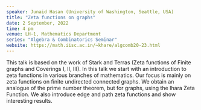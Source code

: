 ```yaml
---
speaker: Junaid Hasan (University of Washington, Seattle, USA)
title: "Zeta functions on graphs"
date: 2 September, 2022
time: 4 pm
venue: LH-1, Mathematics Department
series: "Algebra & Combinatorics Seminar"
website: https://math.iisc.ac.in/~khare/algcomb20-23.html
---
```


This talk is based on the work of Stark and Terras (Zeta functions of Finite graphs and
Coverings I, II, III). In this talk we start with an introduction to zeta functions in
various branches of mathematics. Our focus is mainly on zeta functions on finite undirected
connected graphs. We obtain an analogue of the prime number theorem, but for graphs, using
the Ihara Zeta Function. We also introduce edge and path zeta functions and show interesting
results.
